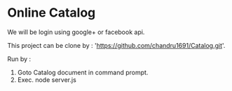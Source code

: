 # Online Catalog

We will be login using google+ or facebook api.

This project can be clone by : 'https://github.com/chandru1691/Catalog.git'.

Run by : 
1. Goto Catalog document in command prompt.
2. Exec. node server.js
